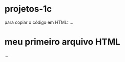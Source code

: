 # projetos-1c

para copiar o código em HTML:
...
  <html>
  <h1>meu primeiro arquivo HTML</h1>
 </html>
 ...  
